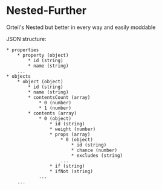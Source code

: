 # Nested-Further
Orteil's Nested but better in every way and easily moddable

JSON structure:

    * properties
        * property (object)
            * id (string)
            * name (string)
        ...
    * objects
        * object (object)
            * id (string)
            * name (string)
            * contentsCount (array)
                * 0 (number)
                * 1 (number)
            * contents (array)
                * 0 (object)
                    * id (string)
                    * weight (number)
                    * props (array)
                        * 0 (object)
                            * id (string)
                            * chance (number)
                            * excludes (string)
                        ...
                    * if (string)
                    * ifNot (string)
                ...
        ...
